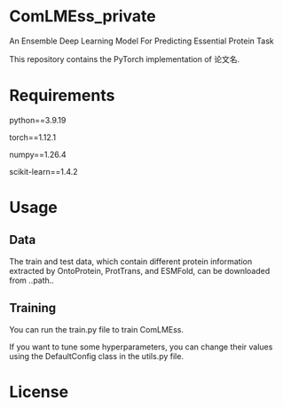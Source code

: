 # ComLMEss_private
An Ensemble Deep Learning Model For Predicting Essential Protein Task

This repository contains the PyTorch implementation of 论文名.

# Requirements

python==3.9.19

torch==1.12.1

numpy==1.26.4

scikit-learn==1.4.2


# Usage

## Data

The train and test data, which contain different protein information extracted by OntoProtein, ProtTrans, and ESMFold, can be downloaded from ..path..


## Training

You can run the train.py file to train ComLMEss. 

If you want to tune some hyperparameters, you can change their values using the DefaultConfig class in the utils.py file.

# License
